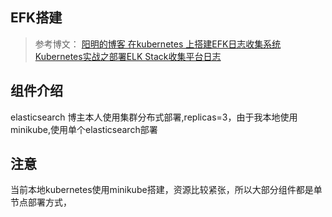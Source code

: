 ## EFK搭建
>参考博文：
>[阳明的博客 在kubernetes 上搭建EFK日志收集系统](https://www.qikqiak.com/post/install-efk-stack-on-k8s/) 
>[Kubernetes实战之部署ELK Stack收集平台日志](https://cloud.tencent.com/developer/article/1552277)
## 组件介绍
elasticsearch 博主本人使用集群分布式部署,replicas=3，由于我本地使用minikube,使用单个elasticsearch部署
## 注意
当前本地kubernetes使用minikube搭建，资源比较紧张，所以大部分组件都是单节点部署方式，